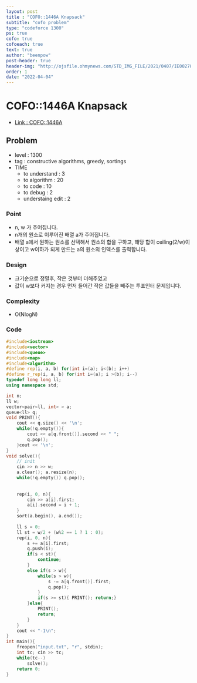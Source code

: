 ```yaml
---
layout: post
title : "COFO::1446A Knapsack"
subtitle: "cofo problem"
type: "codeforce 1300"
ps: true
cofo: true
cofoeach: true
text: true
author: "beenpow"
post-header: true
header-img: "http://ojsfile.ohmynews.com/STD_IMG_FILE/2021/0407/IE002786724_STD.jpg"
order: 1
date: "2022-04-04"
---
```

# COFO::1446A Knapsack
- [Link : COFO::1446A](https://codeforces.com/problemset/problem/1446/A)


## Problem 

- level : 1300
- tag : constructive algorithms, greedy, sortings
- TIME
  - to understand    : 3
  - to algorithm     : 20
  - to code          : 10
  - to debug         : 2
  - understaing edit : 2

### Point
- n, w 가 주어집니다.
- n개의 원소로 이루어진 배열 a가 주어집니다.
- 배열 a에서 원하는 원소를 선택해서 원소의 합을 구하고, 해당 합이 ceiling(2/w)이상이고 w이하가 되게 만드는 a의 원소의 인덱스를 출력합니다.

### Design
- 크기순으로 정렬후, 작은 것부터 더해주었고
- 값이 w보다 커지는 경우 먼저 들어간 작은 값들을 빼주는 투포인터 문제입니다.

### Complexity
- O(NlogN)

### Code

```cpp
#include<iostream>
#include<vector>
#include<queue>
#include<map>
#include<algorithm>
#define rep(i, a, b) for(int i=(a); i<(b); i++)
#define r_rep(i, a, b) for(int i=(a); i >(b); i--)
typedef long long ll;
using namespace std;

int n;
ll w;
vector<pair<ll, int> > a;
queue<ll> q;
void PRINT(){
    cout << q.size() << '\n';
    while(!q.empty()){
        cout << a[q.front()].second << " ";
        q.pop();
    }cout << '\n';
}
void solve(){
    // init
    cin >> n >> w;
    a.clear(); a.resize(n);
    while(!q.empty()) q.pop();
    
    
    rep(i, 0, n){
        cin >> a[i].first;
        a[i].second = i + 1;
    }
    sort(a.begin(), a.end());
    
    ll s = 0;
    ll st = w/2 + (w%2 == 1 ? 1 : 0);
    rep(i, 0, n){
        s += a[i].first;
        q.push(i);
        if(s < st){
            continue;
        }
        else if(s > w){
            while(s > w){
                s -= a[q.front()].first;
                q.pop();
            }
            if(s >= st){ PRINT(); return;}
        }else{
            PRINT();
            return;
        }
    }
    cout << "-1\n";
}
int main(){
    freopen("input.txt", "r", stdin);
    int tc; cin >> tc;
    while(tc--)
        solve();
    return 0;
}
```
